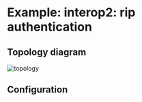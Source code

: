 # Example: interop2: rip authentication

## **Topology diagram**

![topology](/img/intop2-rip03.tst.png)

## **Configuration**
